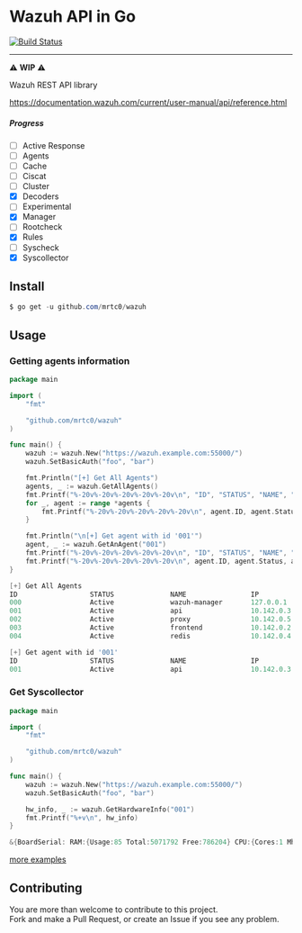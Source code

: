 # Wazuh API in Go 

[![Build Status](https://travis-ci.org/mrtc0/wazuh.svg?branch=master)](https://travis-ci.org/mrtc0/wazuh)

---

:warning: **WIP** :warning:

Wazuh REST API library

https://documentation.wazuh.com/current/user-manual/api/reference.html

##### Progress

- [ ] Active Response
- [ ] Agents
- [ ] Cache
- [ ] Ciscat
- [ ] Cluster
- [x] Decoders
- [ ] Experimental
- [x] Manager
- [ ] Rootcheck
- [x] Rules
- [ ] Syscheck
- [x] Syscollector

## Install

```powershell
$ go get -u github.com/mrtc0/wazuh
```

## Usage

### Getting agents information

```go
package main

import (
	"fmt"

	"github.com/mrtc0/wazuh"
)

func main() {
	wazuh := wazuh.New("https://wazuh.example.com:55000/")
	wazuh.SetBasicAuth("foo", "bar")

	fmt.Println("[+] Get All Agents")
	agents, _ := wazuh.GetAllAgents()
	fmt.Printf("%-20v%-20v%-20v%-20v%-20v\n", "ID", "STATUS", "NAME", "IP", "OS")
	for _, agent := range *agents {
		fmt.Printf("%-20v%-20v%-20v%-20v%-20v\n", agent.ID, agent.Status, agent.Name, agent.IP, agent.Os.Name)
	}

	fmt.Println("\n[+] Get agent with id '001'")
	agent, _ := wazuh.GetAnAgent("001")
	fmt.Printf("%-20v%-20v%-20v%-20v%-20v\n", "ID", "STATUS", "NAME", "IP", "OS")
	fmt.Printf("%-20v%-20v%-20v%-20v%-20v\n", agent.ID, agent.Status, agent.Name, agent.IP, agent.Os.Name)
}
```

```powershell
[+] Get All Agents
ID                  STATUS              NAME                IP                  OS
000                 Active              wazuh-manager       127.0.0.1           Ubuntu
001                 Active              api                 10.142.0.3          Ubuntu
002                 Active              proxy               10.142.0.5          Ubuntu
003                 Active              frontend            10.142.0.2          Ubuntu
004                 Active              redis               10.142.0.4          Ubuntu

[+] Get agent with id '001'
ID                  STATUS              NAME                IP                  OS
001                 Active              api                 10.142.0.3          Ubuntu
```

### Get Syscollector

```go
package main

import (
	"fmt"

	"github.com/mrtc0/wazuh"
)

func main() {
	wazuh := wazuh.New("https://wazuh.example.com:55000/")
	wazuh.SetBasicAuth("foo", "bar")

	hw_info, _ := wazuh.GetHardwareInfo("001")
	fmt.Printf("%+v\n", hw_info)
}
```

```powershell
&{BoardSerial: RAM:{Usage:85 Total:5071792 Free:786204} CPU:{Cores:1 Mhz:2300 Name:Intel(R) Xeon(R) CPU @ 2.30GHz} Scan:{ID:1887178901 Time:2019/01/05 20:05:38}}
```

[more examples](./example)

## Contributing

You are more than welcome to contribute to this project.  
Fork and make a Pull Request, or create an Issue if you see any problem.


